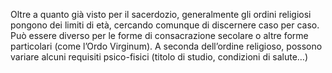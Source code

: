 
Oltre a quanto già visto per il sacerdozio, generalmente gli ordini religiosi pongono dei limiti di età, cercando comunque di discernere caso per caso. Può essere diverso per le forme di consacrazione secolare o altre forme particolari (come l’Ordo Virginum).
A seconda dell’ordine religioso, possono variare alcuni requisiti psico-fisici (titolo di studio, condizioni di salute…)
